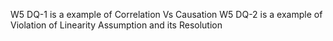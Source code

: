 W5 DQ-1 is a example of Correlation Vs Causation
W5 DQ-2 is a example of Violation of Linearity Assumption and its Resolution
